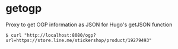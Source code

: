 # getogp

Proxy to get OGP information as JSON for Hugo's getJSON function

``` shell
$ curl "http://localhost:8080/ogp?url=https://store.line.me/stickershop/product/19279493"
```
